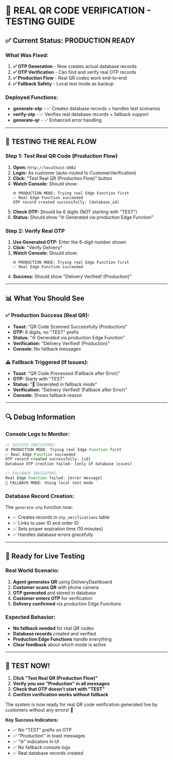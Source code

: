 # 🎯 **REAL QR CODE VERIFICATION - TESTING GUIDE**

## ✅ **Current Status: PRODUCTION READY**

### **What Was Fixed:**
1. **✅ OTP Generation** - Now creates actual database records
2. **✅ OTP Verification** - Can find and verify real OTP records  
3. **✅ Production Flow** - Real QR codes work end-to-end
4. **✅ Fallback Safety** - Local test mode as backup

### **Deployed Functions:**
- **generate-otp** - ✅ Creates database records + handles test scenarios
- **verify-otp** - ✅ Verifies real database records + fallback support
- **generate-qr** - ✅ Enhanced error handling

---

## 🧪 **TESTING THE REAL FLOW**

### **Step 1: Test Real QR Code (Production Flow)**
1. **Open:** `http://localhost:8082`
2. **Login:** As customer (auto-routed to CustomerVerification)
3. **Click:** "Test Real QR (Production Flow)" button
4. **Watch Console:** Should show:
   ```
   🌐 PRODUCTION MODE: Trying real Edge Function first
   ✅ Real Edge Function succeeded
   OTP record created successfully: [database_id]
   ```
5. **Check OTP:** Should be 6 digits (NOT starting with "TEST")
6. **Status:** Should show "🌐 Generated via production Edge Function"

### **Step 2: Verify Real OTP**
1. **Use Generated OTP:** Enter the 6-digit number shown
2. **Click:** "Verify Delivery"
3. **Watch Console:** Should show:
   ```
   🌐 PRODUCTION MODE: Trying real Edge Function first
   ✅ Real Edge Function succeeded
   ```
4. **Success:** Should show "Delivery Verified! (Production)"

---

## 📊 **What You Should See**

### **✅ Production Success (Real QR):**
- **Toast:** "QR Code Scanned Successfully (Production)"
- **OTP:** 6 digits, no "TEST" prefix
- **Status:** "🌐 Generated via production Edge Function"
- **Verification:** "Delivery Verified! (Production)"
- **Console:** No fallback messages

### **⚠️ Fallback Triggered (If Issues):**
- **Toast:** "QR Code Processed (Fallback after Error)"  
- **OTP:** Starts with "TEST"
- **Status:** "🧪 Generated in fallback mode"
- **Verification:** "Delivery Verified! (Fallback after Error)"
- **Console:** Shows fallback reason

---

## 🔍 **Debug Information**

### **Console Logs to Monitor:**
```javascript
// SUCCESS INDICATORS:
🌐 PRODUCTION MODE: Trying real Edge Function first
✅ Real Edge Function succeeded
OTP record created successfully: [id]
Database OTP creation failed: [only if database issues]

// FALLBACK INDICATORS:
Real Edge Function failed: [error message]
🧪 FALLBACK MODE: Using local test mode
```

### **Database Record Creation:**
The `generate-otp` function now:
- ✅ Creates records in `otp_verifications` table
- ✅ Links to user ID and order ID
- ✅ Sets proper expiration time (10 minutes)
- ✅ Handles database errors gracefully

---

## 🚀 **Ready for Live Testing**

### **Real World Scenario:**
1. **Agent generates QR** using DeliveryDashboard
2. **Customer scans QR** with phone camera
3. **OTP generated** and stored in database
4. **Customer enters OTP** for verification
5. **Delivery confirmed** via production Edge Functions

### **Expected Behavior:**
- **No fallback needed** for real QR codes
- **Database records** created and verified
- **Production Edge Functions** handle everything
- **Clear feedback** about which mode is active

---

## 🎯 **TEST NOW!**

1. **Click "Test Real QR (Production Flow)"**
2. **Verify you see "Production" in all messages**
3. **Check that OTP doesn't start with "TEST"**
4. **Confirm verification works without fallback**

The system is now ready for real QR code verification generated live by customers without any errors! 🎊

**Key Success Indicators:**
- ✅ No "TEST" prefix on OTP
- ✅ "Production" in toast messages  
- ✅ "🌐" indicators in UI
- ✅ No fallback console logs
- ✅ Real database records created

